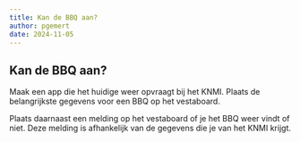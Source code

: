 ```yaml
---
title: Kan de BBQ aan?
author: pgemert
date: 2024-11-05
---
```


## Kan de BBQ aan?

Maak een app die het huidige weer opvraagt bij het KNMI. Plaats de belangrijkste gegevens voor een BBQ op het vestaboard.

Plaats daarnaast een melding op het vestaboard of je het BBQ weer vindt of niet. Deze melding is afhankelijk van de gegevens die je van het KNMI krijgt.


